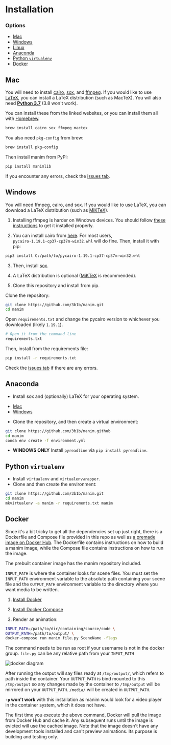 # Installation

### Options
* [Mac](install.md#mac)
* [Windows](install.md#windows)
* [Linux](https://eulertour.com/docs)
* [Anaconda](installation.md#anaconda)
* [Python `virtualenv`](install.md#python-virtualenv)
* [Docker](install.md#docker)

## Mac
You will need to install [cairo](https://cairographics.org), [sox](https://sourceforge.net/projects/sox/), and [ffmpeg](https://www.ffmpeg.org/). If you would like to use [LaTeX](https://www.latex-project.org/), you can install a LaTeX distribution (such as MacTeX). You will also need [**Python 3.7**](https://www.python.org/downloads/release/python-377/) (3.8 won't work).

You can install these from the linked websites, or you can install them all with [Homebrew](https://brew.sh).
```sh
brew install cairo sox ffmpeg mactex
```
You also need `pkg-config` from brew:
```sh
brew install pkg-config
```

Then install manim from PyPI:
```sh
pip install manimlib
```
If you encounter any errors, check the [issues tab](https://github.com/3b1b/manim/issues).

## Windows

You will need ffmpeg, cairo, and sox. If you would like to use LaTeX, you can download a LaTeX distribution (such as [MiKTeX](https://miktex.org/download)).

 1. Installing ffmpeg is harder on Windows devices. You should follow [these instructions](https://www.wikihow.com/Install-FFmpeg-on-Windows) to get it installed properly.

 2. You can install cairo from [here](https://www.lfd.uci.edu/~gohlke/pythonlibs/#pycairo). For most users, `pycairo‑1.19.1‑cp37‑cp37m‑win32.whl` will do fine. Then, install it with pip:

```sh
pip3 install C:/path/to/pycairo‑1.19.1‑cp37‑cp37m‑win32.whl
```

 3. Then, install [sox](https://sourceforge.net/projects/sox/).

 4. A LaTeX distribution is optional ([MiKTeX](https://miktex.org/download) is recommended).

 5. Clone this repository and install from pip.

Clone the repository:
```sh
git clone https://github.com/3b1b/manim.git
cd manim
```
Open `requirements.txt` and change the pycairo version to whichever you downloaded (likely `1.19.1`).
```sh
# Open it from the command line
requirements.txt
```
Then, install from the requirements file:
```sh
pip install -r requirements.txt
```
Check the [issues tab](https://github.com/3b1b/manim/issues) if there are any errors.

## Anaconda

 * Install sox and (optionally) LaTeX for your operating system.
  - [Mac](#mac)
  - [Windows](#windows)
 * Clone the repository, and then create a virtual environment:
```sh
git clone https://github.com/3b1b/manim.github
cd manim
conda env create -f environment.yml
```
 * **WINDOWS ONLY** Install `pyreadline` via `pip install pyreadline`.

## Python `virtualenv`

 * Install `virtualenv` and `virtualenvwrapper`.
 * Clone and then create the environment:
```sh
git clone https://github.com/3b1b/manim.git
cd manim
mkvirtualenv -a manim -r requirements.txt manim
```

## Docker

Since it's a bit tricky to get all the dependencies set up just right, there is a Dockerfile and Compose file provided in this repo as well as [a premade image on Docker Hub](https://hub.docker.com/r/eulertour/manim/tags/). The Dockerfile contains instructions on how to build a manim image, while the Compose file contains instructions on how to run the image.

The prebuilt container image has the manim repository included.

`INPUT_PATH` is where the container looks for scene files. You must set the `INPUT_PATH`
environment variable to the absolute path containing your scene file and the
`OUTPUT_PATH` environment variable to the directory where you want media to be written.

1.  [Install Docker](https://docs.docker.com)
2.  [Install Docker Compose](https://docs.docker.com/compose/install/)

3.  Render an animation:
```sh
INPUT_PATH=/path/to/dir/containing/source/code \
OUTPUT_PATH=/path/to/output/ \
docker-compose run manim file.py SceneName -flags
```

The command needs to be run as root if your username is not in the docker group.
`file.py` can be any relative path from your `INPUT_PATH`

![docker diagram](https://github.com/3b1b/manim/raw/master/manim_docker_diagram.png)

After running the output will say files ready at `/tmp/output/`, which refers to path inside the container. Your `OUTPUT_PATH` is bind mounted to this `/tmp/output` so any changes made by the container to `/tmp/output` will be mirrored on your `OUTPUT_PATH`. `/media/` will be created in `OUTPUT_PATH`.

**`-p` won't work** with this installation as manim would look for a video player in the container system, which it does not have.

The first time you execute the above command, Docker will pull the image from Docker Hub and cache it. Any subsequent runs until the image is evicted will use the cached image. Note that the image doesn't have any development tools installed and can't preview animations. Its purpose is building and testing only.
